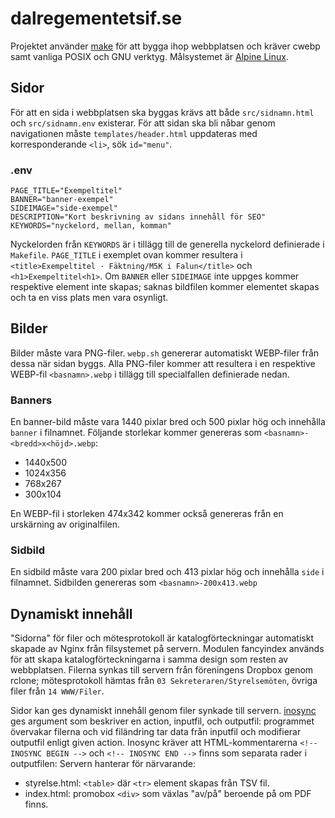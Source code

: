 # dalregementetsif.se
Projektet använder [make](https://man7.org/linux/man-pages/man1/make.1.html) för
att bygga ihop webbplatsen och kräver cwebp samt vanliga POSIX och GNU verktyg.
Målsystemet är [Alpine Linux](https://www.alpinelinux.org/).

## Sidor
För att en sida i webbplatsen ska byggas krävs att både `src/sidnamn.html` och
`src/sidnamn.env` existerar. För att sidan ska bli nåbar genom navigationen
måste `templates/header.html` uppdateras med korresponderande `<li>`, sök
`id="menu"`.

### .env
```
PAGE_TITLE="Exempeltitel"
BANNER="banner-exempel"
SIDEIMAGE="side-exempel"
DESCRIPTION="Kort beskrivning av sidans innehåll för SEO"
KEYWORDS="nyckelord, mellan, komman"
```
Nyckelorden från `KEYWORDS` är i tillägg till de generella nyckelord definierade
i `Makefile`. `PAGE_TITLE` i exemplet ovan kommer resultera i
`<title>Exempeltitel · Fäktning/M5K i Falun</title>` och `<h1>Exempeltitel<h1>`.
Om `BANNER` eller `SIDEIMAGE` inte uppges kommer respektive element inte skapas;
saknas bildfilen kommer elementet skapas och ta en viss plats men vara osynligt.

## Bilder
Bilder måste vara PNG-filer. `webp.sh` genererar automatiskt WEBP-filer från
dessa när sidan byggs. Alla PNG-filer kommer att resultera i en respektive
WEBP-fil `<basnamn>.webp` i tillägg till specialfallen definierade nedan.

### Banners
En banner-bild måste vara 1440 pixlar bred och 500 pixlar hög och innehålla
`banner` i filnamnet. Följande storlekar kommer genereras som
`<basnamn>-<bredd>x<höjd>.webp`:

* 1440x500
* 1024x356
* 768x267
* 300x104

En WEBP-fil i storleken 474x342 kommer också genereras från en urskärning av
originalfilen.

### Sidbild
En sidbild måste vara 200 pixlar bred och 413 pixlar hög och innehålla `side` i
filnamnet.  Sidbilden genereras som `<basnamn>-200x413.webp`

## Dynamiskt innehåll
"Sidorna" för filer och mötesprotokoll är katalogförteckningar automatiskt
skapade av Nginx från filsystemet på servern. Modulen fancyindex används för att
skapa katalogförteckningarna i samma design som resten av webbplatsen. Filerna
synkas till servern från föreningens Dropbox genom rclone; mötesprotokoll hämtas
från `03 Sekreteraren/Styrelsemöten`, övriga filer från `14 WWW/Filer`.

Sidor kan ges dynamiskt innehåll genom filer synkade till servern.
[inosync](https://github.com/Dalregementets-IF/inosync) ges argument som
beskriver en action, inputfil, och outputfil: programmet övervakar filerna och
vid filändring tar data från inputfil och modifierar outputfil enligt given
action. Inosync kräver att HTML-kommentarerna `<!-- INOSYNC BEGIN -->` och
`<!-- INOSYNC END -->` finns som separata rader i outputfilen:
Servern hanterar för närvarande:

* styrelse.html: `<table>` där `<tr>` element skapas från TSV fil.
* index.html: promobox `<div>` som växlas "av/på" beroende på om PDF finns.
